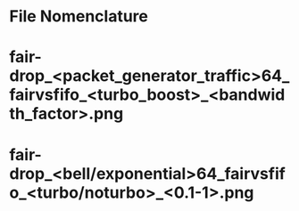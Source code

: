 # File Nomenclature
# fair-drop_<packet_generator_traffic>64_fairvsfifo_<turbo_boost>_<bandwidth_factor>.png
# fair-drop_<bell/exponential>64_fairvsfifo_<turbo/noturbo>_<0.1-1>.png
